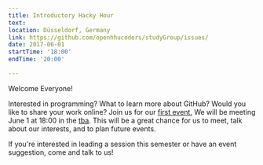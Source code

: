 ```yaml
---
title: Introductory Hacky Hour
text:
location: Düsseldorf, Germany
link: https://github.com/openhhucoders/studyGroup/issues/
date: 2017-06-01
startTime: '18:00'
endTime: '20:00'

---
```


Welcome Everyone!

Interested in programming? What to learn more about GitHub? Would you like to share your work online? Join us for our [first event.](https://github.com/openhhucoders/studyGroup/issues/)  We will be meeting June 1 at 18:00 in the [tba](). This will be a great chance for us to meet, talk about our interests, and to plan future events.

If you're interested in leading a session this semester or have an event suggestion, come and talk to us!
